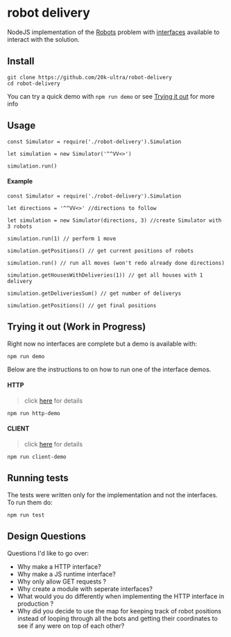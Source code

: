 # robot delivery

NodeJS implementation of the [Robots](robots.md) problem with [interfaces](interfaces/README.md) available to interact with the solution.

## **Install**

```
git clone https://github.com/20k-ultra/robot-delivery
cd robot-delivery
```

You can try a quick demo with `npm run demo` or see [Trying it out](#trying-it-out-work-in-progress) for more info

## **Usage**

```
const Simulator = require('./robot-delivery').Simulation

let simulation = new Simulator('^^VV<>')

simulation.run()
```

#### Example

```
const Simulator = require('./robot-delivery').Simulation

let directions = '^^VV<>' //directions to follow

let simulation = new Simulator(directions, 3) //create Simulator with 3 robots

simulation.run(1) // perform 1 move

simulation.getPositions() // get current positions of robots

simulation.run() // run all moves (won't redo already done directions)

simulation.getHousesWithDeliveries(1)) // get all houses with 1 delivery

simulation.getDeliveriesSum() // get number of deliverys

simulation.getPositions() // get final positions

```


## **Trying it out** (Work in Progress)

Right now no interfaces are complete but a demo is available with:

```
npm run demo
```

Below are the instructions to on how to run one of the interface demos.

#### HTTP
> click [here](interfaces/README.md/#http) for details

```
npm run http-demo
```

#### CLIENT
> click [here](interfaces/README.md/#client) for details

```
npm run client-demo
```

## **Running tests**

The tests were written only for the implementation and not the interfaces. To run them do:

```
npm run test
```

## **Design Questions**

Questions I'd like to go over:

- Why make a HTTP interface?
- Why make a JS runtime interface?
- Why only allow GET requests ?
- Why create a module with seperate interfaces?
- What would you do differently when implementing the HTTP interface in production ?
- Why did you decide to use the map for keeping track of robot positions instead of looping through all the bots and getting their coordinates to see if any were on top of each other?